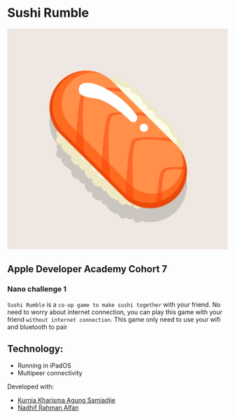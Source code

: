 
# Sushi Rumble
![App Icon](https://raw.githubusercontent.com/vikriyuwi/LearningSushi/main/LearningSushi/Assets.xcassets/AppIcon.appiconset/app%20icon.png)
## Apple Developer Academy Cohort 7
### Nano challenge 1
`Sushi Rumble` is a `co-op game to make sushi together` with your friend. No need to worry about internet connection, you can play this game with your friend `without internet connection`. This game only need to use your wifi and bluetooth to pair

## Technology:
- Running in iPadOS
- Multipeer connectivity

Developed with:
- [Kurnia Kharisma Agung Samiadjie](https://github.com/Kurniakun17)
- [Nadhif Rahman Alfan](https://github.com/nadhifralfan)
